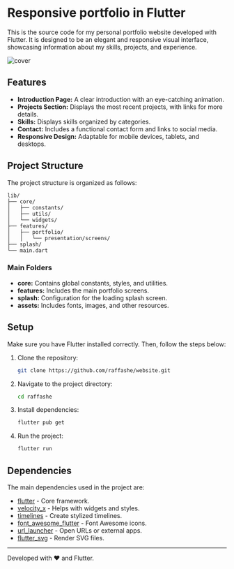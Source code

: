 # Responsive portfolio in Flutter

This is the source code for my personal portfolio website developed with Flutter. It is designed to be an elegant and responsive visual interface, showcasing information about my skills, projects, and experience.

![cover](https://github.com/user-attachments/assets/8f36fde0-8dd0-4478-8fcd-723231ddf0f8)


## Features

- **Introduction Page:** A clear introduction with an eye-catching animation.
- **Projects Section:** Displays the most recent projects, with links for more details.
- **Skills:** Displays skills organized by categories.
- **Contact:** Includes a functional contact form and links to social media.
- **Responsive Design:** Adaptable for mobile devices, tablets, and desktops.

## Project Structure

The project structure is organized as follows:

```
lib/
├── core/
│   ├── constants/
│   ├── utils/
│   └── widgets/
├── features/
│   ├── portfolio/
│   │   └── presentation/screens/
├── splash/
└── main.dart
```

### Main Folders

- **core:** Contains global constants, styles, and utilities.
- **features:** Includes the main portfolio screens.
- **splash:** Configuration for the loading splash screen.
- **assets:** Includes fonts, images, and other resources.

## Setup

Make sure you have Flutter installed correctly. Then, follow the steps below:

1. Clone the repository:
   ```bash
   git clone https://github.com/raffashe/website.git
   ```
2. Navigate to the project directory:
   ```bash
   cd raffashe
   ```
3. Install dependencies:
   ```bash
   flutter pub get
   ```
4. Run the project:
   ```bash
   flutter run
   ```

## Dependencies

The main dependencies used in the project are:

- [flutter](https://flutter.dev/) - Core framework.
- [velocity_x](https://pub.dev/packages/velocity_x) - Helps with widgets and styles.
- [timelines](https://pub.dev/packages/timelines) - Create stylized timelines.
- [font_awesome_flutter](https://pub.dev/packages/font_awesome_flutter) - Font Awesome icons.
- [url_launcher](https://pub.dev/packages/url_launcher) - Open URLs or external apps.
- [flutter_svg](https://pub.dev/packages/flutter_svg) - Render SVG files.

---

Developed with ❤️ and Flutter.
``` 
